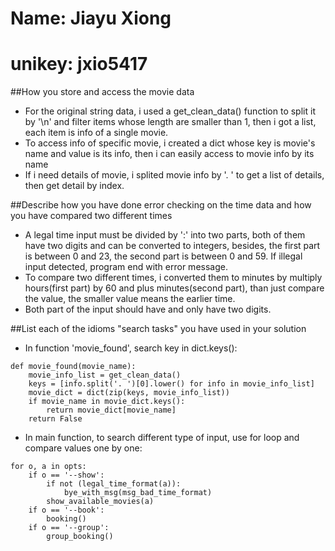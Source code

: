 # Name: Jiayu Xiong
# unikey: jxio5417




##How you store and access the movie data

* For the original string data, i used a get_clean_data() function to split it by '\n' and filter items whose length are smaller than 1, then i 
got a list, each item is info of a single movie.
* To access info of specific movie, i created a dict whose key is movie's name and value is its info, then i can easily access to movie info by its name
* If i need details of movie, i splited movie info by '. ' to get a list of details, then get detail by index.


##Describe how you have done error checking on the time data and how you have compared two different times

* A legal time input must be divided by ':' into two parts, both of them have two digits and can be converted to integers, besides, the first part is between 0 and 23, 
the second part is between 0 and 59. If illegal input detected, program end with error message.
* To compare two different times, i converted them to minutes by multiply hours(first part) by 60 and plus minutes(second part), than 
just compare the value, the smaller value means the earlier time.
* Both part of the input should have and only have two digits.


##List each of the idioms "search tasks" you have used in your solution
* In function 'movie_found', search key in dict.keys():

```
def movie_found(movie_name):
    movie_info_list = get_clean_data()
    keys = [info.split('. ')[0].lower() for info in movie_info_list]
    movie_dict = dict(zip(keys, movie_info_list))
    if movie_name in movie_dict.keys():
        return movie_dict[movie_name]
    return False

```

* In main function, to search different type of input, use for loop and compare values one by one: 

```
for o, a in opts:
    if o == '--show':
        if not (legal_time_format(a)):
            bye_with_msg(msg_bad_time_format)
        show_available_movies(a)
    if o == '--book':
        booking()
    if o == '--group':
        group_booking()

```







